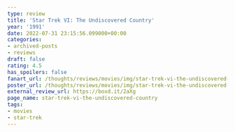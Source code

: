 ```yaml
---
type: review
title: 'Star Trek VI: The Undiscovered Country'
year: '1991'
date: 2022-07-31 23:15:56.099000+00:00
categories:
- archived-posts
- reviews
draft: false
rating: 4.5
has_spoilers: false
fanart_url: /thoughts/reviews/movies/img/star-trek-vi-the-undiscovered-country_fanart.png
poster_url: /thoughts/reviews/movies/img/star-trek-vi-the-undiscovered-country_poster.png
external_review_url: https://boxd.it/2aXg
page_name: star-trek-vi-the-undiscovered-country
tags:
- movies
- star-trek
---
```


